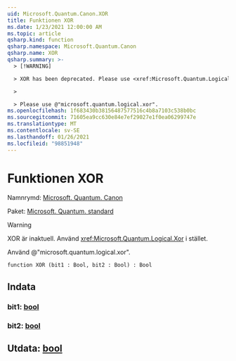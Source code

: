 ```yaml
---
uid: Microsoft.Quantum.Canon.XOR
title: Funktionen XOR
ms.date: 1/23/2021 12:00:00 AM
ms.topic: article
qsharp.kind: function
qsharp.namespace: Microsoft.Quantum.Canon
qsharp.name: XOR
qsharp.summary: >-
  > [!WARNING]

  > XOR has been deprecated. Please use <xref:Microsoft.Quantum.Logical.Xor> instead.

  >

  > Please use @"microsoft.quantum.logical.xor".
ms.openlocfilehash: 1f683430b38156487577516c4b8a7103c538b0bc
ms.sourcegitcommit: 71605ea9cc630e84e7ef29027e1f0ea06299747e
ms.translationtype: MT
ms.contentlocale: sv-SE
ms.lasthandoff: 01/26/2021
ms.locfileid: "98851948"
---
```

# <a name="xor-function"></a>Funktionen XOR

Namnrymd: [Microsoft. Quantum. Canon](xref:Microsoft.Quantum.Canon)

Paket: [Microsoft. Quantum. standard](https://nuget.org/packages/Microsoft.Quantum.Standard)


> [!WARNING]
> XOR är inaktuell. Använd <xref:Microsoft.Quantum.Logical.Xor> i stället.
>
> Använd @"microsoft.quantum.logical.xor".



```qsharp
function XOR (bit1 : Bool, bit2 : Bool) : Bool
```


## <a name="input"></a>Indata

### <a name="bit1--bool"></a>bit1: [bool](xref:microsoft.quantum.lang-ref.bool)




### <a name="bit2--bool"></a>bit2: [bool](xref:microsoft.quantum.lang-ref.bool)





## <a name="output--bool"></a>Utdata: [bool](xref:microsoft.quantum.lang-ref.bool)

